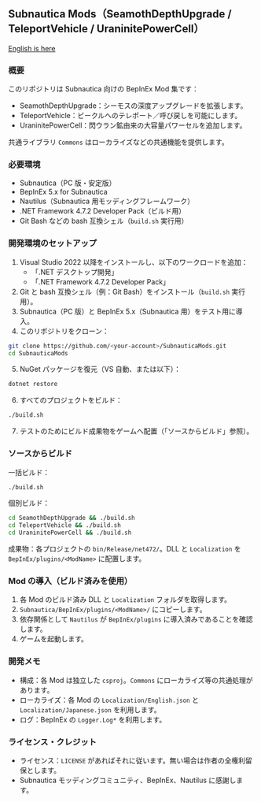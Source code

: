 ## Subnautica Mods（SeamothDepthUpgrade / TeleportVehicle / UraninitePowerCell）

[English is here](./README.md)

### 概要
このリポジトリは Subnautica 向けの BepInEx Mod 集です：
- SeamothDepthUpgrade：シーモスの深度アップグレードを拡張します。
- TeleportVehicle：ビークルへのテレポート／呼び戻しを可能にします。
- UraninitePowerCell：閃ウラン鉱由来の大容量パワーセルを追加します。

共通ライブラリ `Commons` はローカライズなどの共通機能を提供します。

### 必要環境
- Subnautica（PC 版・安定版）
- BepInEx 5.x for Subnautica
- Nautilus（Subnautica 用モッディングフレームワーク）
- .NET Framework 4.7.2 Developer Pack（ビルド用）
- Git Bash などの bash 互換シェル（`build.sh` 実行用）

### 開発環境のセットアップ
1) Visual Studio 2022 以降をインストールし、以下のワークロードを追加：
   - 「.NET デスクトップ開発」
   - 「.NET Framework 4.7.2 Developer Pack」
2) Git と bash 互換シェル（例：Git Bash）をインストール（`build.sh` 実行用）。
3) Subnautica（PC 版）と BepInEx 5.x（Subnautica 用）をテスト用に導入。
4) このリポジトリをクローン：
```bash
git clone https://github.com/<your-account>/SubnauticaMods.git
cd SubnauticaMods
```
5) NuGet パッケージを復元（VS 自動、または以下）：
```bash
dotnet restore
```
6) すべてのプロジェクトをビルド：
```bash
./build.sh
```
7) テストのためにビルド成果物をゲームへ配置（「ソースからビルド」参照）。

### ソースからビルド
一括ビルド：
```bash
./build.sh
```
個別ビルド：
```bash
cd SeamothDepthUpgrade && ./build.sh
cd TeleportVehicle && ./build.sh
cd UraninitePowerCell && ./build.sh
```
成果物：各プロジェクトの `bin/Release/net472/`。DLL と `Localization` を `BepInEx/plugins/<ModName>` に配置します。

### Mod の導入（ビルド済みを使用）
1) 各 Mod のビルド済み DLL と `Localization` フォルダを取得します。
2) `Subnautica/BepInEx/plugins/<ModName>/` にコピーします。
3) 依存関係として `Nautilus` が `BepInEx/plugins` に導入済みであることを確認します。
4) ゲームを起動します。

### 開発メモ
- 構成：各 Mod は独立した `csproj`。`Commons` にローカライズ等の共通処理があります。
- ローカライズ：各 Mod の `Localization/English.json` と `Localization/Japanese.json` を利用します。
- ログ：BepInEx の `Logger.Log*` を利用します。

### ライセンス・クレジット
- ライセンス：`LICENSE` があればそれに従います。無い場合は作者の全権利留保とします。
- Subnautica モッディングコミュニティ、BepInEx、Nautilus に感謝します。


